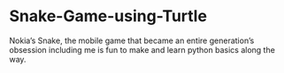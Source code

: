 # Snake-Game-using-Turtle
Nokia’s Snake, the mobile game that became an entire generation’s obsession including me is fun to make and learn python basics along the way.
